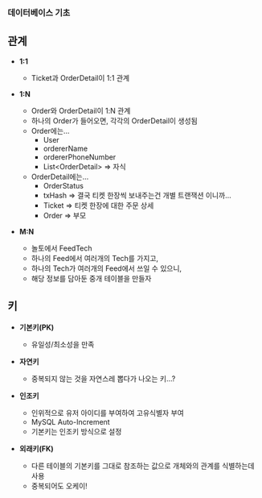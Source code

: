 ### 데이터베이스 기초

## 관계
- **1:1**
  - Ticket과 OrderDetail이 1:1 관계

- **1:N**
  - Order와 OrderDetail이 1:N 관계
  - 하나의 Order가 들어오면, 각각의 OrderDetail이 생성됨
  - Order에는...
    - User
    - ordererName
    - ordererPhoneNumber
    - List<OrderDetail\> => 자식
  - OrderDetail에는...
    - OrderStatus
    - txHash => 결국 티켓 한장씩 보내주는건 개별 트랜잭션 이니까...
    - Ticket => 티켓 한장에 대한 주문 상세
    - Order => 부모

- **M:N**
  - 놀토에서 FeedTech
  - 하나의 Feed에서 여러개의 Tech를 가지고, 
  - 하나의 Tech가 여러개의 Feed에서 쓰일 수 있으니, 
  - 해당 정보를 담아둔 중개 테이블을 만들자

## 키
- **기본키(PK)**
  - 유일성/최소성을 만족

- **자연키**
  - 중복되지 않는 것을 자연스레 뽑다가 나오는 키...?

- **인조키**
  - 인위적으로 유저 아이디를 부여하여 고유식별자 부여
  - MySQL Auto-Increment
  - 기본키는 인조키 방식으로 설정

- **외래키(FK)**
  - 다른 테이블의 기본키를 그대로 참조하는 값으로 개체와의 관계를 식별하는데 사용
  - 중복되어도 오케이!
